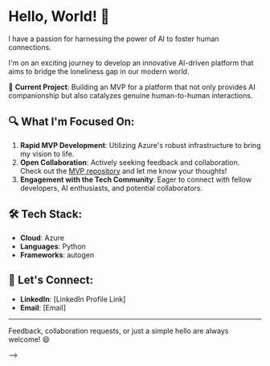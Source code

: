 <!-- ### Hi there 👋 -->

# Hello, World! 👋

I have a passion for harnessing the power of AI to foster human connections. 

I'm on an exciting journey to develop an innovative AI-driven platform that aims to bridge the loneliness gap in our modern world.

🚀 **Current Project**: Building an MVP for a platform that not only provides AI companionship but also catalyzes genuine human-to-human interactions.

## 🔍 What I'm Focused On:

1. **Rapid MVP Development**: Utilizing Azure's robust infrastructure to bring my vision to life.
2. **Open Collaboration**: Actively seeking feedback and collaboration. Check out the [MVP repository](link-to-the-repo) and let me know your thoughts!
3. **Engagement with the Tech Community**: Eager to connect with fellow developers, AI enthusiasts, and potential collaborators.

## 🛠 Tech Stack:

- **Cloud**: Azure
- **Languages**: Python
- **Frameworks**: autogen

## 📣 Let's Connect:

- **LinkedIn**: [LinkedIn Profile Link]
- **Email**: [Email]

---

Feedback, collaboration requests, or just a simple hello are always welcome! 😄

-->
